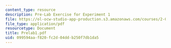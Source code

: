 ```yaml
---
content_type: resource
description: Pre-Lab Exercise for Experiment 1
file: https://ol-ocw-studio-app-production.s3.amazonaws.com/courses/2-004-modeling-dynamics-and-control-ii-spring-2003/099594aaf820fc2d04ddb250f7db1da5_Prelab1.pdf
file_type: application/pdf
resourcetype: Document
title: Prelab1.pdf
uid: 099594aa-f820-fc2d-04dd-b250f7db1da5
---
```

